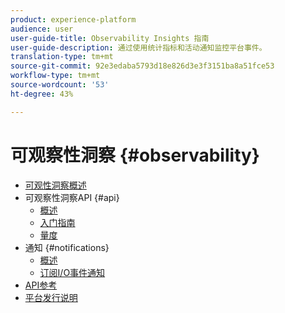 ```yaml
---
product: experience-platform
audience: user
user-guide-title: Observability Insights 指南
user-guide-description: 通过使用统计指标和活动通知监控平台事件。
translation-type: tm+mt
source-git-commit: 92e3edaba5793d18e826d3e3f3151ba8a51fce53
workflow-type: tm+mt
source-wordcount: '53'
ht-degree: 43%

---
```



# 可观察性洞察 {#observability}

* [可观性洞察概述](home.md)
* 可观察性洞察API {#api}
   * [概述](api/overview.md)
   * [入门指南](api/getting-started.md)
   * [量度](api/metrics.md)
* 通知 {#notifications}
   * [概述](notifications/overview.md)
   * [订阅I/O事件通知](notifications/subscribe.md)
* [API参考](https://www.adobe.io/apis/experienceplatform/home/api-reference.html#!acpdr/swagger-specs/observability-insights.yaml)
* [平台发行说明](https://www.adobe.com/go/platform-release-notes-en)